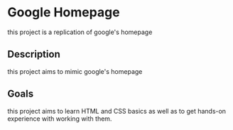 # Google Homepage 

this project is a replication of google's homepage

## Description

this project aims to mimic google's homepage 

## Goals

this project aims to learn HTML and CSS basics as well as to get hands-on experience with working with them. 
